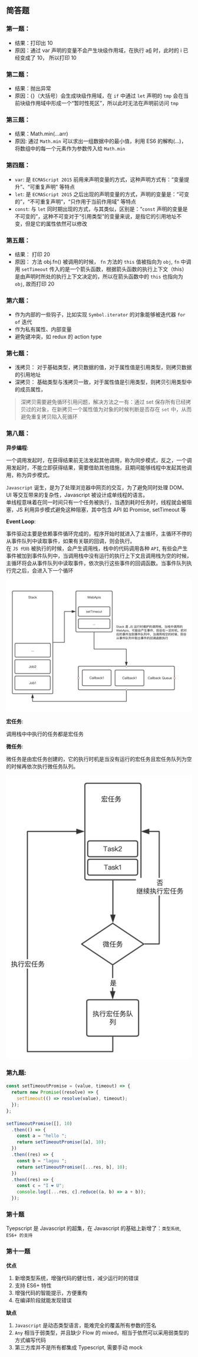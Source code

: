 ## 简答题

### 第一题：

- 结果：打印出 10
- 原因：通过 var 声明的变量不会产生块级作用域，在执行 a[6]() 时，此时的 i 已经变成了 10， 所以打印 10

### 第二题：

- 结果：抛出异常
- 原因：{}（大括号）会生成块级作用域，在 `if` 中通过 `let` 声明的 `tmp` 会在当前块级作用域中形成一个“暂时性死区”，所以此时无法在声明前访问 `tmp`

### 第三题：

- 结果：Math.min(...arr)
- 原因: 通过 `Math.min` 可以求出一组数据中的最小值，利用 ES6 的解构(...)， 将数组中的每一个元素作为参数传入给 `Math.min`

### 第四题：

- `var`: 是 `ECMAScript 2015` 前用来声明变量的方式，这种声明方式有：“变量提升”、“可重复声明” 等特点
- `let`: 是 `ECMAScript 2015` 之后出现的声明变量的方式，声明的变量是：“可变的”，“不可重复声明”，“只作用于当前作用域” 等特点
- `const`: 与 `let` 同时期出现的方式，与其类似，区别是：“`const` 声明的变量是不可变的”，这种不可变对于“引用类型”的变量来说，是指它的引用地址不变，但是它的属性依然可以修改

### 第五题：

- 结果： 打印 20
- 原因： 方法 obj.fn() 被调用的时候， `fn` 方法的 `this` 值被指向为 `obj`, `fn` 中调用 `setTimeout` 传入的是一个箭头函数，根据箭头函数的执行上下文（this）是由声明时所处的执行上下文决定的，所以在箭头函数中的 `this` 也指向为 `obj`, 故而打印 20

### 第六题：

- 作为内部的一些钩子，比如实现 `Symbol.iterator` 的对象能够被迭代器 `for of` 迭代
- 作为私有属性、内部变量
- 避免键冲突，如 redux 的 action type

### 第七题：

- 浅拷贝： 对于基础类型，拷贝数据的值，对于属性值是引用类型，则拷贝数据的引用地址
- 深拷贝： 基础类型与浅拷贝一致，对于属性值是引用类型，则拷贝引用类型中的成员属性，

> 深拷贝需要避免循环引用问题，解决方法之一有：通过 set 保存所有已经拷贝过的对象，在新拷贝一个属性值为对象的时候判断是否存在 `set` 中，从而避免重复拷贝陷入死循环

### 第八题：

**异步编程**:

一个调用发起时，在获得结果前无法发起其他调用，称为同步模式，反之，一个调用发起时，不能立即获得结果，需要借助其他措施，且期间能够线程中发起其他调用，称为异步模式。

`Javascript` 诞生，是为了处理浏览器中网页的交互，为了避免同时处理 DOM、UI 等交互带来的复杂性，Javascript 被设计成单线程的语言。  
单线程意味着在同一时间只有一个任务被执行，当遇到耗时任务时，线程就会被阻塞，JS 利用异步模式避免这种阻塞，其中包含 API 如 Promise, setTimeout 等

**Event Loop**:

事件驱动主要是依赖事件循环完成的，程序开始时就进入了主循环，主循环不停的从事件队列中读取事件，如果有关联的回调，则会执行。  
在 `JS 代码` 被执行的时候，会产生调用栈，栈中的代码调用各种 `API`, 有些会产生事件被加到事件队列中，当调用栈中没有运行的执行上下文且调用栈为空的时候，主循环将会从事件队列中读取事件，依次执行这些事件的回调函数。当事件队列执行完之后，会进入下一个循环

![](./images/eventloop.jpg)

**宏任务**:

调用栈中中执行的任务都是宏任务

**微任务**:

微任务是由宏任务创建的，它的执行时机是当没有运行的宏任务且宏任务队列为空的时候再依次执行微任务队列。

![](./images/micro.jpg)

### 第九题:

```typescript
const setTimeoutPromise = (value, timeout) => {
  return new Promise((resolve) => {
    setTimeout(() => resolve(value), timeout);
  });
};

setTimeoutPromise([], 10)
  .then(() => {
    const a = "hello ";
    return setTimeoutPromise([a], 10);
  })
  .then((res) => {
    const b = "lagou ";
    return setTimeoutPromise([...res, b], 10);
  })
  .then((res) => {
    const c = "I ❤ U";
    console.log([...res, c].reduce((a, b) => a + b));
  });
```

### 第十题

Tyepscript 是 Javascript 的超集，在 Javascript 的基础上新增了：`类型系统`, `ES6+ 的支持`

### 第十一题

**优点**
1. 新增类型系统，增强代码的健壮性，减少运行时的错误
2. 支持 ES6+ 特性
3. 增强代码的智能提示，方便重构
4. 在编译阶段就能发现错误

**缺点**
1. `Javascript` 是动态类型语言，能难完全的覆盖所有参数的签名
2. `Any` 相当于弱类型，并且缺少 Flow 的 mixed，相当于依然可以采用弱类型的方式编写代码
3. 第三方库并不是所有都集成 Typescript, 需要手动 mock
